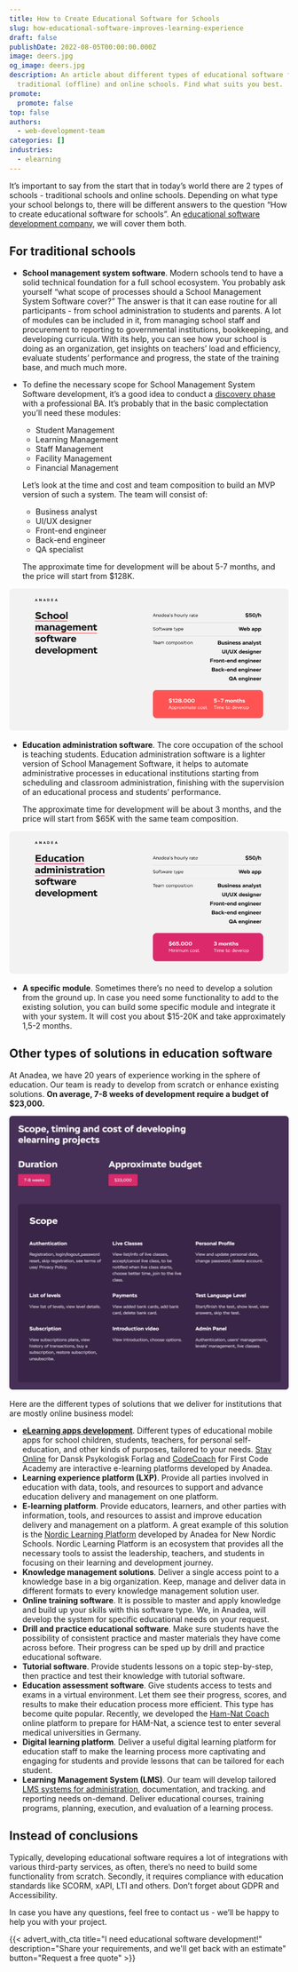 ```yaml
---
title: How to Create Educational Software for Schools
slug: how-educational-software-improves-learning-experience
draft: false
publishDate: 2022-08-05T00:00:00.000Z
image: deers.jpg
og_image: deers.jpg
description: An article about different types of educational software for both
  traditional (offline) and online schools. Find what suits you best.
promote:
  promote: false
top: false
authors:
  - web-development-team
categories: []
industries:
  - elearning
---
```

It’s important to say from the start that in today’s world there are 2 types of schools - traditional schools and online schools. Depending on what type your school belongs to, there will be different answers to the question “How to create educational software for schools”. An <a href="https://anadea.info/solutions/e-learning-software-development" target="_blank">educational software development company</a>, we will cover them both.

## For traditional schools

* **School management system software**. Modern schools tend to have a solid technical foundation for a full school ecosystem. You probably ask yourself “what scope of processes should a School Management System Software cover?” The answer is that it can ease routine for all participants - from school administration to students and parents. A lot of modules can be included in it, from managing school staff and procurement to reporting to governmental institutions, bookkeeping, and developing curricula. With its help, you can see how your school is doing as an organization, get insights on teachers’ load and efficiency, evaluate students’ performance and progress, the state of the training base, and much much more.
* To define the necessary scope for School Management System Software development, it’s a good idea to conduct a <a href="https://anadea.info/blog/how-to-turn-your-project-into-fantastic-with-discovery-phase-in-software-development" target="_blank">discovery phase</a> with a professional BA.
  It’s probably that in the basic complectation you’ll need these modules:

  * Student Management
  * Learning Management
  * Staff Management
  * Facility Management
  * Financial Management

  Let’s look at the time and cost and team composition to build an MVP version of such a system. The team will consist of:

  * Business analyst
  * UI/UX designer
  * Front-end engineer
  * Back-end engineer
  * QA specialist

  The approximate time for development will be about 5-7 months, and the price will start from $128K.

![school management software development](school_management_software_development.jpg)

* **Education administration software**. The core occupation of the school is teaching students. Education administration software is a lighter version of School Management Software, it helps to automate administrative processes in educational institutions starting from scheduling and classroom administration, finishing with the supervision of an educational process and students’ performance.

  The approximate time for development will be about 3 months, and the price will start from $65K with the same team composition.

![education administration software development](education_administration_software_development.jpg)

* **A specific module**. Sometimes there’s no need to develop a solution from the ground up. In case you need some functionality to add to the existing solution, you can build some specific module and integrate it with your system. It will cost you about $15-20K and take approximately 1,5-2 months.

## Other types of solutions in education software

At Anadea, we have 20 years of experience working in the sphere of education. Our team is ready to develop from scratch or enhance existing solutions. **On average, 7-8 weeks of development require a budget of $23,000.**

![elearning software development scope and cost](elearning_software_development_scope_and_cost.png)

Here are the different types of solutions that we deliver for institutions that are mostly online business model:

* **<a href="https://anadea.info/solutions/e-learning-software-development/m-learning" target="_blank">eLearning apps development</a>**. Different types of educational mobile apps for school children, students, teachers, for personal self-education, and other kinds of purposes, tailored to your needs. <a href="https://anadea.info/projects/stav-online" target="_blank">Stav Online</a> for Dansk Psykologisk Forlag and <a href="https://anadea.info/projects/codecoach-by-first-code-academy" target="_blank">CodeCoach</a> for First Code Academy are interactive e-learning platforms developed by Anadea.
* **Learning experience platform (LXP)**. Provide all parties involved in education with data, tools, and resources to support and advance education delivery and management on one platform.
* **E-learning platform**. Provide educators, learners, and other parties with information, tools, and resources to assist and improve education delivery and management on a platform. A great example of this solution is the <a href="https://anadea.info/projects/nordic-learning-platform" target="_blank">Nordic Learning Platform</a> developed by Anadea for New Nordic Schools. Nordic Learning Platform is an ecosystem that provides all the necessary tools to assist the leadership, teachers, and students in focusing on their learning and development journey.
* **Knowledge management solutions**. Deliver a single access point to a knowledge base in a big organization. Keep, manage and deliver data in different formats to every knowledge management solution user.
* **Online training software**. It is possible to master and apply knowledge and build up your skills with this software type. We, in Anadea, will develop the system for specific educational needs on your request.
* **Drill and practice educational software**. Make sure students have the possibility of consistent practice and master materials they have come across before. Their progress can be sped up by drill and practice educational software.
* **Tutorial software**. Provide students lessons on a topic step-by-step, then practice and test their knowledge with tutorial software.
* **Education assessment software**. Give students access to tests and exams in a virtual environment. Let them see their progress, scores, and results to make their education process more efficient. This type has become quite popular. Recently, we developed the <a href="https://anadea.info/projects/ham-nat-coach" target="_blank">Ham-Nat Coach</a> online platform to prepare for HAM-Nat, a science test to enter several medical universities in Germany.
* **Digital learning platform**. Deliver a useful digital learning platform for education staff to make the learning process more captivating and engaging for students and provide lessons that can be tailored for each student.
* **Learning Management System (LMS)**. Our team will develop tailored <a href="https://anadea.info/solutions/e-learning-software-development/lms" target="_blank">LMS systems for administration</a>, documentation, and tracking. and reporting needs on-demand. Deliver educational courses, training programs, planning, execution, and evaluation of a learning process.

## Instead of conclusions

Typically, developing educational software requires a lot of integrations with various third-party services, as often, there’s no need to build some functionality from scratch. Secondly, it requires compliance with education standards like SCORM, xAPI, LTI and others. Don’t forget about GDPR and Accessibility.

In case you have any questions, feel free to contact us - we’ll be happy to help you with your project.

{{< advert_with_cta title="I need educational software development!" description="Share your requirements, and we'll get back with an estimate" button="Request a free quote" >}}

